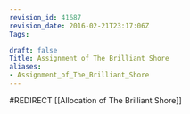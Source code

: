 ```yaml
---
revision_id: 41687
revision_date: 2016-02-21T23:17:06Z
Tags:

draft: false
Title: Assignment of The Brilliant Shore
aliases:
- Assignment_of_The_Brilliant_Shore
---
```

#REDIRECT [[Allocation of The Brilliant Shore]]